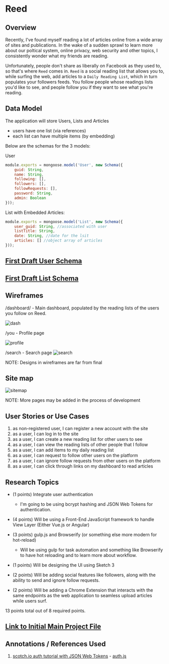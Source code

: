 # Reed

## Overview
Recently, I've found myself reading a lot of articles online from a wide array of sites and publications. In the wake of a sudden sprawl to learn more about our poltical system, online privacy, web security and other topics, I consistently wonder what my friends are reading.

Unfortunately, people don't share as liberally on Facebook as they used to, so that's where `Reed` comes in. `Reed` is a social reading list that allows you to, while surfing the web, add articles to a `Daily Reading List`, which in turn populates your followers feeds. You follow people whose readings lists you'd like to see, and people follow you if they want to see what you're reading.


## Data Model

The application will store Users, Lists and Articles

* users have one list (via references)
* each list can have multiple items (by embedding)

Below are the schemas for the 3 models:

User

```javascript
module.exports = mongoose.model('User', new Schema({
    guid: String,
    name: String,
    following: [],
    followers: [],
    followRequests: [],
    password: String,
    admin: Boolean
}));
```

List with Embedded Articles:

```javascript
module.exports = mongoose.model('List', new Schema({
    user_guid: String, //associated with user
    listTitle: String,
    date: String, //date for the lsit
    articles: [] //object array of articles
}));
```
## [First Draft User Schema](server/models/user.js)
## [First Draft List Schema](server/models/list.js)

## Wireframes

/dashboard/ - Main dashboard, populated by the reading lists of the users you follow on Reed.

![dash](documentation/dashboard.png)

/you - Profile page

![profile](documentation/profile.png)

/search - Search page
![search](documentation/search.png)

NOTE: Designs in wireframes are far from final

## Site map

![sitemap](documentation/sitemap.png)

NOTE: More pages may be added in the process of development

## User Stories or Use Cases

1. as non-registered user, I can register a new account with the site
2. as a user, I can log in to the site
3. as a user, I can create a new reading list for other users to see
4. as a user, I can view the reading lists of other people that I follow
5. as a user, I can add items to my daily reading list
6. as a user, I can request to follow other users on the platform
7. as a user, I can ignore follow requests from other users on the platform
8. as a user, I can click through links on my dashboard to read articles

## Research Topics

* (1 points) Integrate user authentication
    * I'm going to be using bcrypt hashing and JSON Web Tokens for authentication.
   
* (4 points) Will be using a Front-End JavaScript framework to handle View Layer (Either Vue.js or Angular)
* (3 points) gulp.js and Browserify (or something else more modern for hot-reload)
    * Will be using gulp for task automation and something like Browserify to have hot reloading and to learn more about workflow.
* (1 points) Will be designing the UI using Sketch 3
* (2 points) Will be adding social features like followers, along with the ability to send and ignore follow requests.
* (2 points) Will be adding a Chrome Extension that interacts with the same endpoints as the web application to seamless upload articles while users surf.

13 points total out of 8 required points.

## [Link to Initial Main Project File](server/server.js)


## Annotations / References Used
1. [scotch.io auth tutorial with JSON Web Tokens](https://scotch.io/tutorials/authenticate-a-node-js-api-with-json-web-tokens) - [auth.js](server/routes/auth.js)
